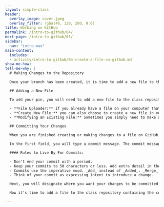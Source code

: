 ```yaml
---
layout: simple-class
header:
  overlay_image: cover.jpeg
  overlay_filter: rgba(46, 129, 200, 0.6)
title: Working on GitHub
permalink: /intro-to-github/04/
next-page: /intro-to-github/05/
sidebar:
  nav: "intro-nav"
main-content:
  includes:
  - activity/intro-to-github/04-create-a-file-on-github.md
show-me-how:
tell-me-why: |
  # Making Changes to the Repository

  Once your branch has been created, it is time to add a new file to the repository. First, we will show you the steps. Then, you will have a chance to try it on your branch.

  ## Adding a New File

  To add your pin, you will need to add a new file to the class repository. We will give you specific instructions below, but first let's talk about some of the helpful ways GitHub allows you to add files to your projects.

  - **File Uploader:** if you already have a file on your computer that you would like to add to your repository, you can simply drag and drop it in to the repository window on GitHub.
  - **Create New File:** you can also choose to create a new file in your repository by clicking the `Create New File` button. This will open a simple, web-based file editor where you can simply give your file a name and add the appropriate file extension. The file extension will tell GitHub how to render your content.
  - **Modifying an Existing File:** Sometimes you simply need to make a change to an existing file. If this is the case, navigate to the file using the file directory in the Code tab. Once you have opened the file, click the pencil icon in the top right to open the file in edit mode.

  ## Committing Your Changes

  When you are finished creating or making changes to a file on GitHub, you will scroll to the bottom of the page. There you will find a `Commit new file` section.

  In the first field, you will type a commit message. The commit message should briefly tell others about the changes you are introducing to the file.

  #### Rules to Live By For Commits:

  - Don't end your commit with a period.
  - Keep your commits to 50 characters or less. Add extra detail in the extended description window, if necessary. This is located just below the subject line.
  - Commits use the imperative mood. _Add_ instead of _Added_. _Merge_ instead of _Merged_.
  - Think of your commit as expressing intent to introduce a change.

  Next, you will designate where you want your changes to be committed. If you were on your branch when you clicked the Create New File button, GitHub will prompt you to commit directly to that branch. But, if you forgot to create a new branch, you can do it now.

  Now it's time to add a file to the class repository containing the code for your map pin!

---
```

